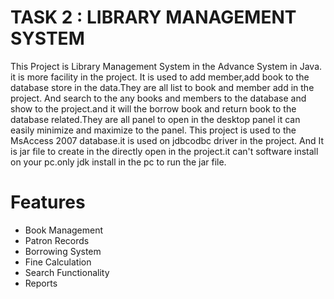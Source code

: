 # TASK 2 : LIBRARY MANAGEMENT SYSTEM
This Project is Library Management System in the Advance System in Java. it is more facility in the project.
It is used to add member,add book to the database store in the data.They are all list to book and member add in the project.
And search to the any books and members to the database and show to the project.and it will the borrow book and return book
to the database related.They are all panel to open in the desktop panel it can easily minimize and maximize to the panel.
This project is used to the MsAccess 2007 database.it is used on jdbcodbc driver in the project.
And It is jar file to create in the directly open in the project.it can't software install on your pc.only jdk install
in the pc to run the jar file.

# Features
- Book Management
- Patron Records
- Borrowing System
- Fine Calculation
- Search Functionality
- Reports
